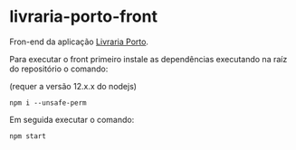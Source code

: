 # livraria-porto-front

Fron-end da aplicação [Livraria Porto](https://github.com/avdLuna/livraria-porto).

Para executar o front primeiro instale as dependências executando na raíz do repositório o comando:

(requer a versão 12.x.x do nodejs)

```
npm i --unsafe-perm
```

Em seguida executar o comando:

```
npm start
```

